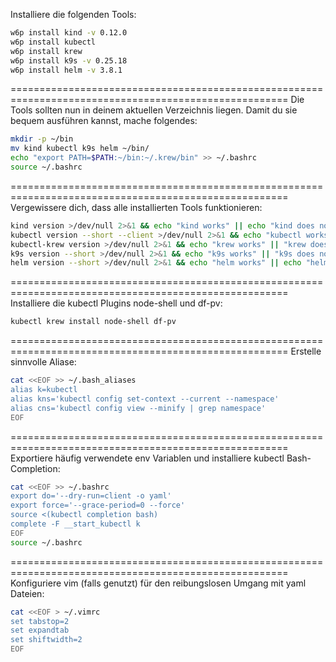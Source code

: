 Installiere die folgenden Tools:

```sh
w6p install kind -v 0.12.0
w6p install kubectl
w6p install krew
w6p install k9s -v 0.25.18
w6p install helm -v 3.8.1
```

======================================================================================================
Die Tools sollten nun in deinem aktuellen Verzeichnis liegen.
Damit du sie bequem ausführen kannst, mache folgendes:

```sh
mkdir -p ~/bin
mv kind kubectl k9s helm ~/bin/
echo "export PATH=$PATH:~/bin:~/.krew/bin" >> ~/.bashrc
source ~/.bashrc
```


======================================================================================================
Vergewissere dich, dass alle installierten Tools funktionieren:

```sh
kind version >/dev/null 2>&1 && echo "kind works" || echo "kind does not work"
kubectl version --short --client >/dev/null 2>&1 && echo "kubectl works" || "kubectl does not work"
kubectl-krew version >/dev/null 2>&1 && echo "krew works" || "krew does not work"
k9s version --short >/dev/null 2>&1 && echo "k9s works" || "k9s does not work"
helm version --short >/dev/null 2>&1 && echo "helm works" || echo "helm does not work"
```


======================================================================================================
Installiere die kubectl Plugins node-shell und df-pv:

```sh
kubectl krew install node-shell df-pv
```


======================================================================================================
Erstelle sinnvolle Aliase:

```sh
cat <<EOF >> ~/.bash_aliases
alias k=kubectl
alias kns='kubectl config set-context --current --namespace'
alias cns='kubectl config view --minify | grep namespace'
EOF
```


======================================================================================================
Exportiere häufig verwendete env Variablen und installiere kubectl Bash-Completion:

```sh
cat <<EOF >> ~/.bashrc
export do='--dry-run=client -o yaml'
export force='--grace-period=0 --force'
source <(kubectl completion bash)
complete -F __start_kubectl k
EOF
source ~/.bashrc
```


======================================================================================================
Konfiguriere vim (falls genutzt) für den reibungslosen Umgang mit yaml Dateien:

```sh
cat <<EOF > ~/.vimrc
set tabstop=2
set expandtab
set shiftwidth=2
EOF
```
